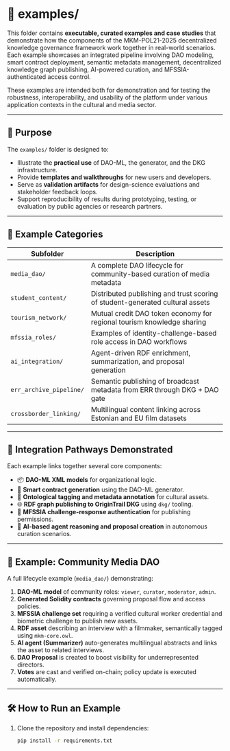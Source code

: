 # 📁 examples/

This folder contains **executable, curated examples and case studies** that demonstrate how the components of the MKM-POL21-2025 decentralized knowledge governance framework work together in real-world scenarios. Each example showcases an integrated pipeline involving DAO modeling, smart contract deployment, semantic metadata management, decentralized knowledge graph publishing, AI-powered curation, and MFSSIA-authenticated access control.

These examples are intended both for demonstration and for testing the robustness, interoperability, and usability of the platform under various application contexts in the cultural and media sector.

---

## 🎯 Purpose

The `examples/` folder is designed to:

- Illustrate the **practical use** of DAO-ML, the generator, and the DKG infrastructure.
- Provide **templates and walkthroughs** for new users and developers.
- Serve as **validation artifacts** for design-science evaluations and stakeholder feedback loops.
- Support reproducibility of results during prototyping, testing, or evaluation by public agencies or research partners.

---

## 🧪 Example Categories

| Subfolder                    | Description                                                                 |
|------------------------------|-----------------------------------------------------------------------------|
| `media_dao/`                 | A complete DAO lifecycle for community-based curation of media metadata     |
| `student_content/`           | Distributed publishing and trust scoring of student-generated cultural assets |
| `tourism_network/`           | Mutual credit DAO token economy for regional tourism knowledge sharing     |
| `mfssia_roles/`              | Examples of identity-challenge-based role access in DAO workflows           |
| `ai_integration/`            | Agent-driven RDF enrichment, summarization, and proposal generation         |
| `err_archive_pipeline/`      | Semantic publishing of broadcast metadata from ERR through DKG + DAO gate  |
| `crossborder_linking/`       | Multilingual content linking across Estonian and EU film datasets           |

---

## 🧩 Integration Pathways Demonstrated

Each example links together several core components:

- 📦 **DAO-ML XML models** for organizational logic.
- 🔁 **Smart contract generation** using the DAO-ML generator.
- 🧠 **Ontological tagging and metadata annotation** for cultural assets.
- 🌐 **RDF graph publishing to OriginTrail DKG** using `dkg/` tooling.
- 🔐 **MFSSIA challenge-response authentication** for publishing permissions.
- 🤖 **AI-based agent reasoning and proposal creation** in autonomous curation scenarios.

---

## 📜 Example: Community Media DAO

A full lifecycle example (`media_dao/`) demonstrating:

1. **DAO-ML model** of community roles: `viewer`, `curator`, `moderator`, `admin`.
2. **Generated Solidity contracts** governing proposal flow and access policies.
3. **MFSSIA challenge set** requiring a verified cultural worker credential and biometric challenge to publish new assets.
4. **RDF asset** describing an interview with a filmmaker, semantically tagged using `mkm-core.owl`.
5. **AI agent (Summarizer)** auto-generates multilingual abstracts and links the asset to related interviews.
6. **DAO Proposal** is created to boost visibility for underrepresented directors.
7. **Votes** are cast and verified on-chain; policy update is executed automatically.

---

## 🛠 How to Run an Example

1. Clone the repository and install dependencies:
   ```bash
   pip install -r requirements.txt

